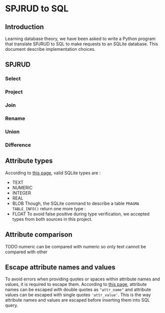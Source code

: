 # SPJRUD to SQL

## Introduction
Learning database theory, we have been asked to write a Python program that translate SPJRUD to SQL to make requests to an SQLite database. This document describe implementation choices.

## SPJRUD
### Select
### Project
### Join
### Rename
### Union
### Difference

## Attribute types
According to [this page](https://www.sqlite.org/datatype3.html), valid SQLite types are :
- TEXT
- NUMERIC
- INTEGER
- REAL
- BLOB
Though, the SQLite command to describe a table `PRAGMA TABLE_INFO()` return one more type :
- FLOAT
To avoid false positive during type verification, we accepted types from both sources in this project.

## Attribute comparison
TODO
numeric can be compared with numeric so only text cannot be compared with other

## Escape attribute names and values
To avoid errors when providing quotes or spaces within attribute names and values, it is required to escape them.
According to [this page](https://www.sqlite.org/lang_keywords.html), attribute names can be escaped with double quotes as `"attr_name"` and attribute values can be escaped with single quotes `'attr_value'`. This is the way attribute names and values are escaped before inserting them into SQL query.
